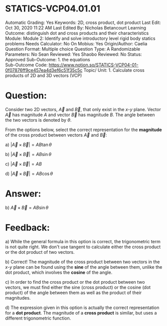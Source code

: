 # STATICS-VCP04.01.01

Automatic Grading: Yes
Keywords: 2D, cross product, dot product
Last Edit: Oct 30, 2020 11:22 AM
Last Edited By: Nicholas Betancourt
Learning Outcome: distinguish dot and cross products and their characteristics
Module: Module 2: Identify and solve introductory level rigid body statics problems
Needs Calculator: No
On Mobius: Yes
Origin/Author: Caelia
Question Format: Multiple choice
Question Type: A
Randomizable Parameters: No
Sean Reviewed: Yes
Shaobo Reviewed: No
Status: Approved
Sub-Outcome: 1. the equations                                                                      
Sub-Outcome Code: https://www.notion.so/STATICS-VCP04-01-0f07876ff9ce457ea4d3ef6c51f35c5c
Topic/ Unit: 1. Calculate cross products of 2D and 3D vectors (VCP)

# Question:

Consider two 2D vectors, $\overrightarrow{A}$ and $\overrightarrow{B}$, that only exist in the $x$-$y$ plane. Vector $\overrightarrow{A}$ has magnitude $A$ and vector $\overrightarrow{B}$ has magnitude $B$. The angle between the two vectors is denoted by $\theta$. 

From the options below, select the correct representation for the **magnitude** of the cross product between vectors $\overrightarrow{A}$ and $\overrightarrow{B}$:

a) $|\overrightarrow{A}\times\overrightarrow{B}|=AB\tan\theta$

b) $|\overrightarrow{A}\times\overrightarrow{B}|=AB\sin\theta$

c) $|\overrightarrow{A}\times\overrightarrow{B}|=AB$

d) $|\overrightarrow{A}\times\overrightarrow{B}|=AB\cos\theta$

# Answer:

b) $\overrightarrow{A}\times\overrightarrow{B}=AB\sin\theta$

# Feedback:

a) While the general formula in this option is correct, the trigonometric term is not quite right. We don't use tangent to calculate either the cross product or the dot product of two vectors.

b) Correct! The magnitude of the cross product between two vectors in the $x$-$y$ plane can be found using the **sine** of the angle between them, unlike the dot product, which involves the **cosine** of the angle. 

c) In order to find the cross product or the dot product between two vectors, we must find either the sine (cross product) or the cosine (dot product) of the angle between them as well as the product of their magnitudes. 

d) The expression given in this option is actually the correct representation for a **dot product**. The magnitude of a **cross product** is similar, but uses a different trigonometric function.